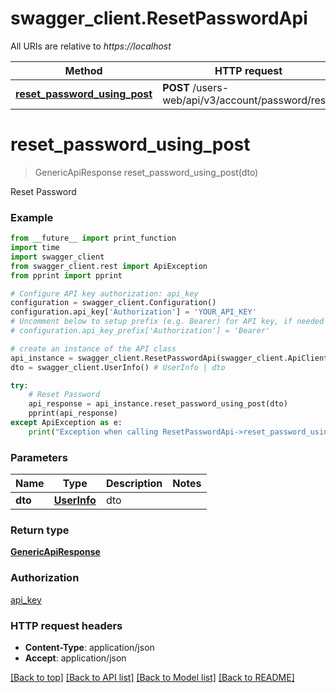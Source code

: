 # swagger_client.ResetPasswordApi

All URIs are relative to *https://localhost*

Method | HTTP request | Description
------------- | ------------- | -------------
[**reset_password_using_post**](ResetPasswordApi.md#reset_password_using_post) | **POST** /users-web/api/v3/account/password/reset | Reset Password


# **reset_password_using_post**
> GenericApiResponse reset_password_using_post(dto)

Reset Password

### Example
```python
from __future__ import print_function
import time
import swagger_client
from swagger_client.rest import ApiException
from pprint import pprint

# Configure API key authorization: api_key
configuration = swagger_client.Configuration()
configuration.api_key['Authorization'] = 'YOUR_API_KEY'
# Uncomment below to setup prefix (e.g. Bearer) for API key, if needed
# configuration.api_key_prefix['Authorization'] = 'Bearer'

# create an instance of the API class
api_instance = swagger_client.ResetPasswordApi(swagger_client.ApiClient(configuration))
dto = swagger_client.UserInfo() # UserInfo | dto

try:
    # Reset Password
    api_response = api_instance.reset_password_using_post(dto)
    pprint(api_response)
except ApiException as e:
    print("Exception when calling ResetPasswordApi->reset_password_using_post: %s\n" % e)
```

### Parameters

Name | Type | Description  | Notes
------------- | ------------- | ------------- | -------------
 **dto** | [**UserInfo**](UserInfo.md)| dto | 

### Return type

[**GenericApiResponse**](GenericApiResponse.md)

### Authorization

[api_key](../README.md#api_key)

### HTTP request headers

 - **Content-Type**: application/json
 - **Accept**: application/json

[[Back to top]](#) [[Back to API list]](../README.md#documentation-for-api-endpoints) [[Back to Model list]](../README.md#documentation-for-models) [[Back to README]](../README.md)

